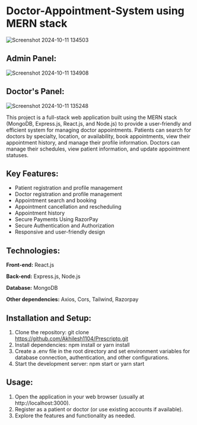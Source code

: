 
# Doctor-Appointment-System using MERN stack


![Screenshot 2024-10-11 134503](https://github.com/user-attachments/assets/a3a254e3-a469-4f0a-a862-a2ce3c8fed26)

## Admin Panel:


![Screenshot 2024-10-11 134908](https://github.com/user-attachments/assets/2bc89681-3932-4937-b512-c01574b9e643)

## Doctor's Panel:


![Screenshot 2024-10-11 135248](https://github.com/user-attachments/assets/aec92537-bac2-4aae-bd55-1f36c6236c16)


This project is a full-stack web application built using the MERN stack (MongoDB, Express.js, React.js, and Node.js) to provide a user-friendly and efficient system for managing doctor appointments. Patients can search for doctors by specialty, location, or availability, book appointments, view their appointment history, and manage their profile information. Doctors can manage their schedules, view patient information, and update appointment statuses.


## Key Features:

- Patient registration and profile management
- Doctor registration and profile management
- Appointment search and booking
- Appointment cancellation and rescheduling
- Appointment history
- Secure Payments Using RazorPay
- Secure Authentication and Authorization
- Responsive and user-friendly design


## Technologies:

**Front-end:** React.js

**Back-end:** Express.js, Node.js

**Database:** MongoDB

**Other dependencies:** Axios, Cors, Tailwind, Razorpay


## Installation and Setup:

1. Clone the repository: git clone https://github.com/Akhilesh1104/Prescripto.git
2. Install dependencies: npm install or yarn install
3. Create a .env file in the root directory and set environment variables for database connection, authentication, and other configurations.
4. Start the development server: npm start or yarn start

    
## Usage:

1. Open the application in your web browser (usually at http://localhost:3000).
2. Register as a patient or doctor (or use existing accounts if available).
3. Explore the features and functionality as needed.

